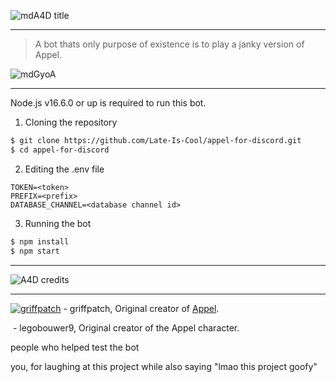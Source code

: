 ![mdA4D title](https://user-images.githubusercontent.com/78447219/165000679-bc4aa971-5e53-4127-989c-3bf2864c263f.png)

---
> A bot thats only purpose of existence is to play a janky version of Appel.

![mdGyoA](https://user-images.githubusercontent.com/78447219/165001753-e8c1a92b-a5da-4843-94ee-76708e858165.png)

---
Node.js v16.6.0 or up is required to run this bot.

1. Cloning the repository
```bash
$ git clone https://github.com/Late-Is-Cool/appel-for-discord.git
$ cd appel-for-discord
```
2. Editing the .env file
```dotenv
TOKEN=<token>
PREFIX=<prefix>
DATABASE_CHANNEL=<database channel id>
```
3. Running the bot
```bash
$ npm install
$ npm start
```
---
![A4D credits](https://user-images.githubusercontent.com/78447219/165003933-5bba7c81-abce-4fa3-ac6e-34d674e36453.png)

---

<a href="https://scratch.mit.edu/users/griffpatch/"><img src="https://user-images.githubusercontent.com/78447219/165004052-ee051d04-c845-4d21-9b5e-826af39f5837.png" alt="griffpatch"></a> - griffpatch, Original creator of [Appel](https://scratch.mit.edu/projects/60917032/).

<a href="https://scratch.mit.edu/users/legobouwer9/"><img src="https://user-images.githubusercontent.com/78447219/165004370-7345e416-ee6f-478f-b9ce-89b62a13de45.png" alt=""></a> - legobouwer9, Original creator of the Appel character.

people who helped test the bot

you, for laughing at this project while also saying "lmao this project goofy"
